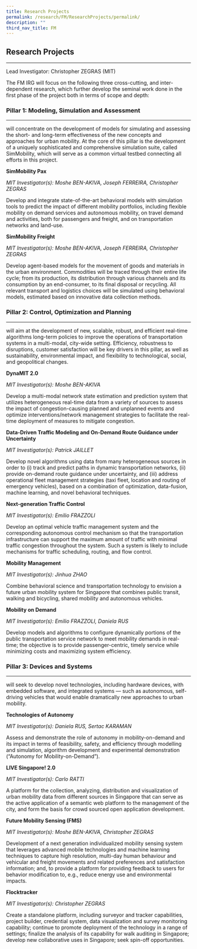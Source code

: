 ```yaml
---
title: Research Projects
permalink: /research/FM/ResearchProjects/permalink/
description: ""
third_nav_title: FM
---
```

## Research Projects
---------------------------------------------
Lead Investigator: Christopher ZEGRAS (MIT)

The FM IRG will focus on the following three cross-cutting, and inter-dependent research, which further develop the seminal work done in the first phase of the project both in terms of scope and depth:

### Pillar 1: Modeling, Simulation and Assessment
---------------------------------------------
will concentrate on the development of models for simulating and assessing the short- and long-term effectiveness of the new concepts and approaches for urban mobility. At the core of this pillar is the development of a uniquely sophisticated and comprehensive simulation suite, called SimMobility, which will serve as a common virtual testbed connecting all efforts in this project.

**SimMobility Pax**

_MIT Investigator(s): Moshe BEN-AKIVA, Joseph FERREIRA, Christopher ZEGRAS_

Develop and integrate state-of-the-art behavioral models with simulation tools to predict the impact of different mobility portfolios, including flexible mobility on demand services and autonomous mobility, on travel demand and activities, both for passengers and freight, and on transportation networks and land-use.

**SimMobility Freight**

_MIT Investigator(s): Moshe BEN-AKIVA, Joseph FERREIRA, Christopher ZEGRAS_

Develop agent-based models for the movement of goods and materials in the urban environment. Commodities will be traced through their entire life cycle; from its production, its distribution through various channels and its consumption by an end-consumer, to its final disposal or recycling. All relevant transport and logistics choices will be simulated using behavioral models, estimated based on innovative data collection methods.

### Pillar 2: Control, Optimization and Planning
--------------------------------------------
will aim at the development of new, scalable, robust, and efficient real-time algorithms long-term policies to improve the operations of transportation systems in a multi-modal, city-wide setting. Efficiency, robustness to disruptions, customer satisfaction will be key drivers in this pillar, as well as sustainability, environmental impact, and flexibility to technological, social, and geopolitical changes.

**DynaMIT 2.0**

_MIT Investigator(s): Moshe BEN-AKIVA_

Develop a multi-modal network state estimation and prediction system that utilizes heterogeneous real-time data from a variety of sources to assess the impact of congestion-causing planned and unplanned events and optimize interventions/network management strategies to facilitate the real-time deployment of measures to mitigate congestion.

**Data-Driven Traffic Modeling and On-Demand Route Guidance under Uncertainty**

_MIT Investigator(s): Patrick JAILLET_

Develop novel algorithms using data from many heterogeneous sources in order to (i) track and predict paths in dynamic transportation networks, (ii) provide on-demand route guidance under uncertainty, and (iii) address operational fleet management strategies (taxi fleet, location and routing of emergency vehicles), based on a combination of optimization, data-fusion, machine learning, and novel behavioral techniques.

**Next-generation Traffic Control**

_MIT Investigator(s): Emilio FRAZZOLI_

Develop an optimal vehicle traffic management system and the corresponding autonomous control mechanism so that the transportation infrastructure can support the maximum amount of traffic with minimal traffic congestion throughout the system. Such a system is likely to include mechanisms for traffic scheduling, routing, and flow control.

**Mobility Management**

_MIT Investigator(s): Jinhua ZHAO_

Combine behavioral science and transportation technology to envision a future urban mobility system for Singapore that combines public transit, walking and bicycling, shared mobility and autonomous vehicles.

**Mobility on Demand**

_MIT Investigator(s): Emilio FRAZZOLI, Daniela RUS_

Develop models and algorithms to configure dynamically portions of the public transportation service network to meet mobility demands in real- time; the objective is to provide passenger-centric, timely service while minimizing costs and maximizing system efficiency.

### Pillar 3: Devices and Systems
-----------------------------

will seek to develop novel technologies, including hardware devices, with embedded software, and integrated systems — such as autonomous, self-driving vehicles that would enable dramatically new approaches to urban mobility.

**Technologies of Autonomy**

_MIT Investigator(s): Daniela RUS, Sertac KARAMAN_

Assess and demonstrate the role of autonomy in mobility-on-demand and its impact in terms of feasibility, safety, and efficiency through modelling and simulation, algorithm development and experimental demonstration (“Autonomy for Mobility-on-Demand”).

**LIVE Singapore! 2.0**

_MIT Investigator(s): Carlo RATTI_

A platform for the collection, analyzing, distribution and visualization of urban mobility data from different sources in Singapore that can serve as the active application of a semantic web platform to the management of the city, and form the basis for crowd sourced open application development.

**Future Mobility Sensing (FMS)**

_MIT Investigator(s): Moshe BEN-AKIVA, Christopher ZEGRAS_

Development of a next generation individualized mobility sensing system that leverages advanced mobile technologies and machine learning techniques to capture high resolution, multi-day human behaviour and vehicular and freight movements and related preferences and satisfaction information; and, to provide a platform for providing feedback to users for behavior modification to, e.g., reduce energy use and environmental impacts.

**Flocktracker**

_MIT Investigator(s): Christopher ZEGRAS_

Create a standalone platform, including surveyor and tracker capabilities, project builder, credential system, data visualization and survey monitoring capability; continue to promote deployment of the technology in a range of settings; finalize the analysis of its capability for walk auditing in Singapore; develop new collaborative uses in Singapore; seek spin-off opportunities.